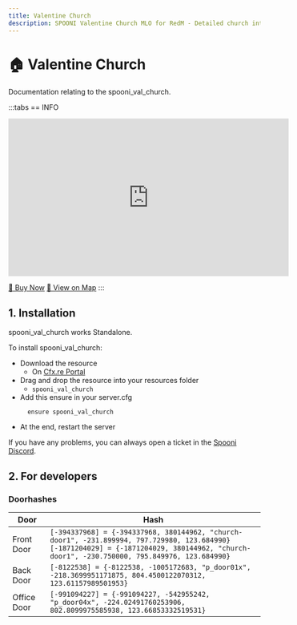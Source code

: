 ```yaml
---
title: Valentine Church
description: SPOONI Valentine Church MLO for RedM - Detailed church interior with office and back rooms. Premium religious building for Valentine roleplay servers in Red Dead Redemption 2.
---
```


# 🏠 Valentine Church
Documentation relating to the spooni_val_church.

:::tabs
== INFO
<iframe width="560" height="315" src="https://www.youtube.com/embed/w25lSF6KFNM?si=TpB_PdFwbrHmxN1U" frameborder="0" allow="accelerometer; autoplay; clipboard-write; encrypted-media; gyroscope; picture-in-picture; web-share" allowfullscreen></iframe>

<a href="https://spooni-mapping.tebex.io/package/6074832" class="button-buy">🛒 Buy Now</a>
<a href="https://spooni.de/rdr2/?m=house14" class="button-map">📍 View on Map</a>
:::

## 1. Installation
spooni_val_church works Standalone.  

To install spooni_val_church:
- Download the resource
  - On [Cfx.re Portal](https://portal.cfx.re/)
- Drag and drop the resource into your resources folder
  - `spooni_val_church`
- Add this ensure in your server.cfg
  ```
    ensure spooni_val_church
  ```
- At the end, restart the server

If you have any problems, you can always open a ticket in the [Spooni Discord](https://discord.gg/spooni).

## 2. For developers
### Doorhashes
| Door                      | Hash
|---------------------------|----------------------------------------------------------------------------------|
| Front Door                | `[-394337968] = {-394337968, 380144962, "church-door1", -231.899994, 797.729980, 123.684990}` <br> `[-1871204029] = {-1871204029, 380144962, "church-door1", -230.750000, 795.849976, 123.684990}`
| Back Door                 | `[-8122538] = {-8122538, -1005172683, "p_door01x", -218.3699951171875, 804.4500122070312, 123.61157989501953}`
| Office Door               | `[-991094227] = {-991094227, -542955242, "p_door04x", -224.02491760253906, 802.8099975585938, 123.66853332519531}`
